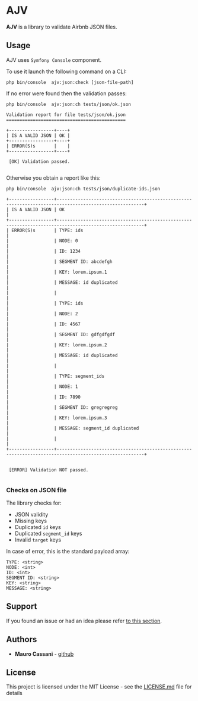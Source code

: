 # AJV 

**AJV** is a library to validate Airbnb JSON files.

## Usage

AJV uses `Symfony Console` component.

To use it launch the following command on a CLI:

```
php bin/console  ajv:json:check [json-file-path]
```

If no error were found then the validation passes:

```
php bin/console  ajv:json:ch tests/json/ok.json 

Validation report for file tests/json/ok.json
=============================================

+-----------------+----+
| IS A VALID JSON | OK |
+-----------------+----+
| ERROR(S)s       |    |
+-----------------+----+
                                                                                                                   
 [OK] Validation passed.                                                                                                
                                                                                                                       
```

Otherwise you obtain a report like this:

```
php bin/console  ajv:json:ch tests/json/duplicate-ids.json 

+-----------------+-------------------------------------------------------------------------------------------------------+
| IS A VALID JSON | OK                                                                                                    |
+-----------------+-------------------------------------------------------------------------------------------------------+
| ERROR(S)s       | TYPE: ids                                                                                             |
|                 | NODE: 0                                                                                               |
|                 | ID: 1234                                                                                              |
|                 | SEGMENT ID: abcdefgh                                                                                  |
|                 | KEY: lorem.ipsum.1                                                                                    |
|                 | MESSAGE: id duplicated                                                                                |
|                 |                                                                                                       |
|                 | TYPE: ids                                                                                             |
|                 | NODE: 2                                                                                               |
|                 | ID: 4567                                                                                              |
|                 | SEGMENT ID: gdfgdfgdf                                                                                 |
|                 | KEY: lorem.ipsum.2                                                                                    |
|                 | MESSAGE: id duplicated                                                                                |
|                 |                                                                                                       |
|                 | TYPE: segment_ids                                                                                     |
|                 | NODE: 1                                                                                               |
|                 | ID: 7890                                                                                              |
|                 | SEGMENT ID: gregregreg                                                                                |
|                 | KEY: lorem.ipsum.3                                                                                    |
|                 | MESSAGE: segment_id duplicated                                                                        |
|                 |                                                                                                       |
+-----------------+-------------------------------------------------------------------------------------------------------+

                                                                                                                        
 [ERROR] Validation NOT passed.                                                                                         
                                                                                                                        
```

### Checks on JSON file

The library checks for:

* JSON validity
* Missing keys
* Duplicated `id` keys
* Duplicated `segment_id` keys
* Invalid `target` keys

In case of error, this is the standard payload array:

```
TYPE: <string>
NODE: <int>
ID: <int>
SEGMENT ID: <string>
KEY: <string>
MESSAGE: <string>
```

## Support

If you found an issue or had an idea please refer [to this section](https://github.com/matecat/ajv/issues).

## Authors

* **Mauro Cassani** - [github](https://github.com/mauretto78)

## License

This project is licensed under the MIT License - see the [LICENSE.md](LICENSE.md) file for details